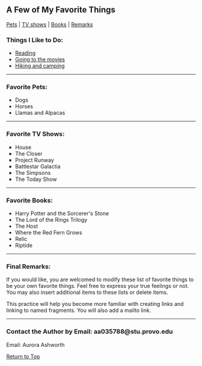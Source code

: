<!DOCTYPE html>
<html>
<head>
<meta charset="UTF-8">
<meta lang="en">
<title>HTML Practice 3- Links</title>
</head>
<body >
 
<h2 id="top"> A Few of My Favorite Things</h2>
<p><a href="#pets">Pets</a> | <a href="#tv">TV shows</a> | <a href="#books">Books</a>  | <a href="#remarks">Remarks</a></p>

<h3 id="things"> Things I Like to Do:</h3>
<ul>
   <li><a href=Pages\Reading\Reading.html> Reading</a> </li>
   <li><a href="Pages\Movies.html"> Going to the movies </a></li>
   <li><a href=Pages\Hiking.html> Hiking and camping </a></li>
</ul>

<hr>

<h3 id="pets"> Favorite Pets:</h3>
<ul>
   <li> Dogs </li>
   <li> Horses </li>
   <li> Llamas and Alpacas</li>
</ul>

<hr>

<h3 id="tv">Favorite TV Shows:</h3>

<ul type="square">
   <li> House</li>
   <li> The Closer</li>
   <li> Project Runway</li>
   <li> Battlestar Galactia</li>
   <li> The Simpsons</li>
   <li> The Today Show </li>
</ul>

<hr>

<h3 id="books">Favorite Books:</h3>

<ul>
   <li> Harry Potter and the Sorcerer's Stone</li>
   <li> The Lord of the Rings Trilogy</li>
   <li> The Host</li>
   <li> Where the Red Fern Grows</li>
   <li> Relic</li>
   <li> Riptide</li>
</ul>

<hr>

<h3 id="remarks">Final Remarks:</h3>

<p>
	If you would like, you are welcomed to modify these list of 
	favorite things to be your own favorite things. 	
	Feel free to express your true feelings or not. 
	You may also insert additional items to these lists or delete items.  
</p>

<p>
	This practice will help you become more familiar with 
	creating links and linking to named fragments.  You will also add a mailto link.
</p>

<hr>

<h3> Contact the Author by Email: aa035788@stu.provo.edu </h3>

<p> Email: Aurora Ashworth</p>

<p><a href="#top">Return to Top</a></p>

</body>
</html>
